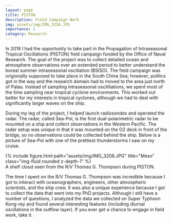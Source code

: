 ```yaml
---
layout: page
title: PISTON
description: Field Campaign Work
img: assets/img/IMG_3226.JPG
importance: 1
category: Research
---
```


In 2018 I had the opportunity to take part in the Propagation of Intraseasonal Tropical Oscillations (PISTON) field campaign funded by the Office of Naval Research. The goal of the project was to collect detailed ocean and atmosphere observations over an extended period to better understand the boreal summer intraseasonal oscillation (BSISO).  The field campaign was origionally supposed to take place in the South China Sea; however, politics got in the way and the research domain had to moved to the area just north of Palau. Instead of sampling intraseasonal oscillilations, we spent most of the time sampling near tropical cyclone environments. This worked out better for my interests in tropical cyclones, although we had to deal with significantly larger waves on the ship.  

During my leg of the project, I helped launch radiosondes and operated the radar. The radar, called Sea-Pol, is the first dual-polarimetric radar to be mounted on a ship and collect observations in the Western Pacific. The radar setup was unique in that it was mounted on the O2 deck in front of the bridge, so no observations could be collected behind the ship. Below is a picture of Sea-Pol with one of the prettiest thunderstorms I saw on my cruise. 


<div class="row">
    <div class="col-sm mt-3 mt-md-0">
        {% include figure.html path="assets/img/IMG_3206.JPG" title="Meso" class="img-fluid rounded z-depth-1" %}
    </div>
</div>
<div class="caption">
    A shelf cloud seen from the R/V Thomas G. Thompson during PISTON.
</div>



The time I spent on the R/V Thomas G. Thompson was incredible because I got to interact with oceanographers, engineers, other atmospheric scientists, and the ship crew. It was also a unique experience because I got to collect the data that went into my PhD projects. Although I still have a number of questions, I analyzed the data we collected on Super Typhoon Kong-rey and found several interesting features (including diurnal oscillations in the outflow layer). If you ever get a chance to engage in field work, take it. 





